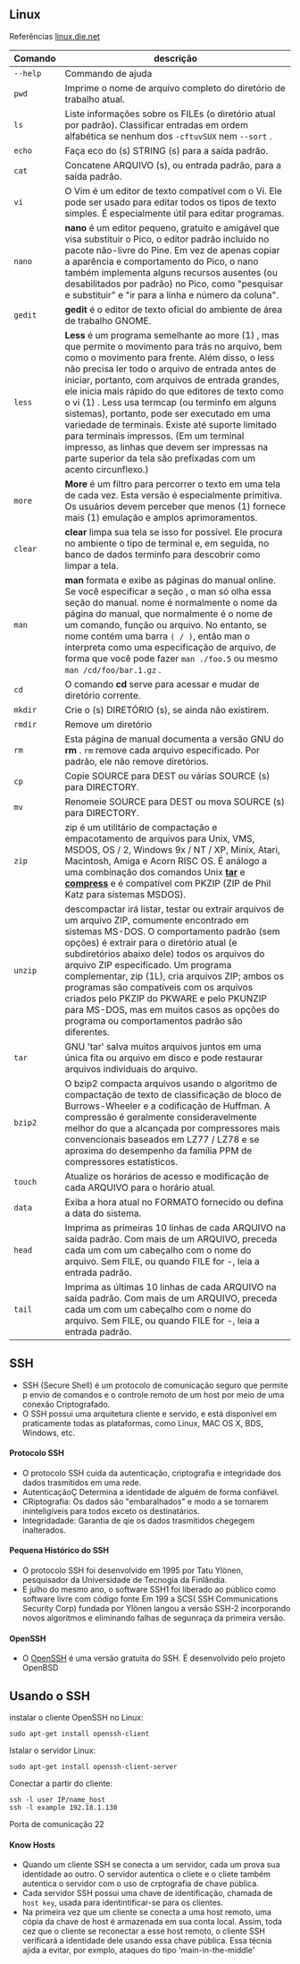 ## Linux

Referências [linux.die.net](https://linux.die.net/)



| Comando | descrição | 
| ------ | ------ |
| `--help` | Commando de ajuda |
| `pwd` | Imprime o nome de arquivo completo do diretório de trabalho atual. |
| `ls` | Liste informações sobre os FILEs (o diretório atual por padrão). Classificar entradas em ordem alfabética se nenhum dos `-cftuvSUX` nem `--sort` . |
| `echo` | Faça eco do (s) STRING (s) para a saída padrão. |
| `cat` | Concatene ARQUIVO (s), ou entrada padrão, para a saída padrão. |
| `vi` | O Vim é um editor de texto compatível com o Vi. Ele pode ser usado para editar todos os tipos de texto simples. É especialmente útil para editar programas. |
| `nano` | **nano** é um editor pequeno, gratuito e amigável que visa substituir o Pico, o editor padrão incluído no pacote não-livre do Pine. Em vez de apenas copiar a aparência e comportamento do Pico, o nano também implementa alguns recursos ausentes (ou desabilitados por padrão) no Pico, como "pesquisar e substituir" e "ir para a linha e número da coluna".|
| `gedit` | **gedit** é o editor de texto oficial do ambiente de área de trabalho GNOME.|
| `less` | **Less** é um programa semelhante ao more (1) , mas que permite o movimento para trás no arquivo, bem como o movimento para frente. Além disso, o less não precisa ler todo o arquivo de entrada antes de iniciar, portanto, com arquivos de entrada grandes, ele inicia mais rápido do que editores de texto como o vi (1) . Less usa termcap (ou terminfo em alguns sistemas), portanto, pode ser executado em uma variedade de terminais. Existe até suporte limitado para terminais impressos. (Em um terminal impresso, as linhas que devem ser impressas na parte superior da tela são prefixadas com um acento circunflexo.) |
| `more` | **More** é um filtro para percorrer o texto em uma tela de cada vez. Esta versão é especialmente primitiva. Os usuários devem perceber que menos (1) fornece mais (1) emulação e amplos aprimoramentos. |
| `clear` | **clear** limpa sua tela se isso for possível. Ele procura no ambiente o tipo de terminal e, em seguida, no banco de dados terminfo para descobrir como limpar a tela. |
| `man` | **man** formata e exibe as páginas do manual online. Se você especificar a seção , o man só olha essa seção do manual. nome é normalmente o nome da página do manual, que normalmente é o nome de um comando, função ou arquivo. No entanto, se nome contém uma barra `( / )`, então man o interpreta como uma especificação de arquivo, de forma que você pode fazer `man ./foo.5` ou mesmo `man /cd/foo/bar.1.gz` . |
| `cd` | O comando **cd** serve para acessar e mudar de diretório corrente. |
| `mkdir` | Crie o (s) DIRETÓRIO (s), se ainda não existirem. |
| `rmdir` | Remove um diretório |
| `rm` | Esta página de manual documenta a versão GNU do **rm** . `rm` remove cada arquivo especificado. Por padrão, ele não remove diretórios. |
| `cp` | Copie SOURCE para DEST ou várias SOURCE (s) para DIRECTORY. |
| `mv` | Renomeie SOURCE para DEST ou mova SOURCE (s) para DIRECTORY. |
| `zip` | zip é um utilitário de compactação e empacotamento de arquivos para Unix, VMS, MSDOS, OS / 2, Windows 9x / NT / XP, Minix, Atari, Macintosh, Amiga e Acorn RISC OS. É análogo a uma combinação dos comandos Unix [**tar**](https://linux.die.net/man/1/tar)  e [**compress**](https://linux.die.net/man/1/compress) e é compatível com PKZIP (ZIP de Phil Katz para sistemas MSDOS). |
| `unzip` | descompactar irá listar, testar ou extrair arquivos de um arquivo ZIP, comumente encontrado em sistemas MS-DOS. O comportamento padrão (sem opções) é extrair para o diretório atual (e subdiretórios abaixo dele) todos os arquivos do arquivo ZIP especificado. Um programa complementar, zip (1L), cria arquivos ZIP; ambos os programas são compatíveis com os arquivos criados pelo PKZIP do PKWARE e pelo PKUNZIP para MS-DOS, mas em muitos casos as opções do programa ou comportamentos padrão são diferentes. |
| `tar` | GNU 'tar' salva muitos arquivos juntos em uma única fita ou arquivo em disco e pode restaurar arquivos individuais do arquivo. |
| `bzip2` | O bzip2 compacta arquivos usando o algoritmo de compactação de texto de classificação de bloco de Burrows-Wheeler e a codificação de Huffman. A compressão é geralmente consideravelmente melhor do que a alcançada por compressores mais convencionais baseados em LZ77 / LZ78 e se aproxima do desempenho da família PPM de compressores estatísticos. |
| `touch` | Atualize os horários de acesso e modificação de cada ARQUIVO para o horário atual. |
| `data` | Exiba a hora atual no FORMATO fornecido ou defina a data do sistema. |
| `head` | Imprima as primeiras 10 linhas de cada ARQUIVO na saída padrão. Com mais de um ARQUIVO, preceda cada um com um cabeçalho com o nome do arquivo. Sem FILE, ou quando FILE for -, leia a entrada padrão. |
| `tail` | Imprima as últimas 10 linhas de cada ARQUIVO na saída padrão. Com mais de um ARQUIVO, preceda cada um com um cabeçalho com o nome do arquivo. Sem FILE, ou quando FILE for -, leia a entrada padrão. |

## SSH

- SSH (Secure Shell) é um protocolo de comunicação seguro que permite p envio de comandos e o controle remoto de um host por meio de uma conexão Criptografado.
- O SSH possui uma arquitetura cliente e servido, e está disponível em praticamente todas as plataformas, como Linux, MAC OS X, BDS, Windows, etc.

####  Protocolo SSH

- O protocolo SSH cuida da autenticação, criptografia e integridade dos dados trasmitidos em uma rede.
- AutenticaçãoÇ Determina a identidade de alguém de forma confiável.
- CRiptografia: Os dados são "embaralhados" e modo a se tornarem ininteligíveis para todos exceto os destinatários.
- Integridadade: Garantia de qie os dados trasmitidos chegegem inalterados.

####  Pequena Histórico do SSH

- O protocolo SSH foi desenvolvido em 1995 por Tatu Ylönen, pesquisador da Universidade de Tecnogia da Finlândia.
- E julho do mesmo ano, o software SSH1 foi liberado ao público como software livre com código fonte Em 199 a SCS( SSH Communications Security Corp) fundada por Ylönen langou a versão SSH-2 incorporando novos algoritmos e eliminando falhas de segunraça da primeira versão.

####  OpenSSH

- O [OpenSSH](https://www.openssh.com/) é uma versão gratuita do SSH. É desenvolvido pelo projeto OpenBSD

## Usando o SSH

instalar o cliente OpenSSH no Linux:
```
sudo apt-get install openssh-client
```

Istalar o servidor Linux:
```
sudo apt-get install openssh-client-server
```

Conectar a partir do cliente:
```
ssh -l user IP/name_host
ssh -l example 192.18.1.130
```

Porta de comunicação 22

####  Know Hosts

- Quando um cliente SSH se conecta a um servidor, cada um prova sua identidade ao outro. O servidor autentica o cliete e o cliete também autentica o servidor com o uso de crptografia de chave pública.
- Cada servidor SSH possui uma chave de identificação, chamada de `host key`, usada para identintificar-se para os clientes.
- Na primeira vez que um cliente se conecta a uma host remoto, uma cópia da chave de host é armazenada em sua conta local.
Assim, toda cez que o cliente se reconectar a esse host remoto, o cliente SSH verificará a identidade dele usando essa chave pública.
Essa técnia ajida a evitar, por exmplo, ataques do tipo 'main-in-the-middle'
